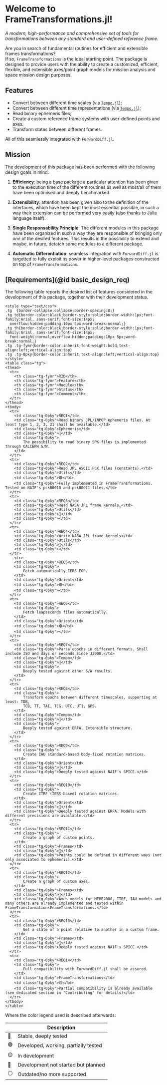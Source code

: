 # Welcome to FrameTransformations.jl!

_A modern, high-performance and comprehensive set of tools for transformations between any standard and user-defined reference frame._

Are you in search of fundamental routines for efficient and extensible frames transformations?  
If so, `FrameTransformations` is the ideal starting point. The package is designed to 
provide users with  the ability to create a customized, efficient, flexible, and 
extensible axes/point graph models for mission analysis and space mission design purposes. 

## Features 

- Convert between different time scales (via [`Tempo.jl`](https://github.com/JuliaSpaceMissionDesign/Tempo.jl));
- Convert between different time representations (via [`Tempo.jl`](https://github.com/JuliaSpaceMissionDesign/Tempo.jl));
- Read binary ephemeris files;
- Create a custom reference frame systems with user-defined points and axes.
- Transform states between different frames.  

All of this seamlessly integrated with `ForwardDiff.jl`.

## Mission

The development of this package has been performed with the following design goals in mind:

1. **Efficiency**: being a base package a particular attention has been 
    given to the execution time of the different routines as well as most/all of
    them have been optimised and deeply benchmarked.

2. **Extensibility**: attention has been given also to the definition of the 
    interfaces, which have been kept the most essential possible, in such a way 
    their extension can be performed very easily (also thanks to Julia language itself).

3. **Single Responsability Principle**: The different modules in this package 
    have been organized in such a way they are responsible of bringing only *one* 
    of the desired features. This results in the possibility to extend and maybe, 
    in future, detatch some modules to a different package.

4. **Automatic Differentiation**: seamless integration with `ForwardDiff.jl` is targetted 
    to fully exploit its power in higher-level packages constructed on top of `FrameTransformations`.


## [Requirements](@id basic_design_req)

The following table reports the desired list of features considered in the development of 
this package, together with their development status. 

```@raw html
<style type="text/css">
.tg  {border-collapse:collapse;border-spacing:0;}
.tg td{border-color:black;border-style:solid;border-width:1px;font-family:Arial, sans-serif;font-size:14px;
  overflow:hidden;padding:10px 5px;word-break:normal;}
.tg th{border-color:black;border-style:solid;border-width:1px;font-family:Arial, sans-serif;font-size:14px;
  font-weight:normal;overflow:hidden;padding:10px 5px;word-break:normal;}
.tg .tg-fymr{border-color:inherit;font-weight:bold;text-align:left;vertical-align:top}
.tg .tg-0pky{border-color:inherit;text-align:left;vertical-align:top}
</style>
<table class="tg">
<thead>
  <tr>
    <th class="tg-fymr">RID</th>
    <th class="tg-fymr">Feature</th>
    <th class="tg-fymr">Module</th>
    <th class="tg-fymr">Status</th>
    <th class="tg-fymr">Comment</th>
  </tr>
</thead>
<tbody>
  <tr>
    <td class="tg-0pky">REQ1</td>
    <td class="tg-0pky">Read binary JPL/INPOP ephemeris files. At least type 1, 2, 3, 21 shall be available.</td>
    <td class="tg-0pky">Ephemeris</td>
    <td class="tg-0pky">🔵</td>
    <td class="tg-0pky">
        The possibility to read binary SPK files is implemented through CALCEPH S/W. 
    </td>
  </tr>
  <tr>
    <td class="tg-0pky">REQ2</td>
    <td class="tg-0pky">Read JPL ASCII PCK files (constants).</td>
    <td class="tg-0pky">Utils</td>
    <td class="tg-0pky">🟢</td>
    <td class="tg-0pky">Fully implemented in FrameTransformations. Tested on NAIF's pck00010 and pck00011 files.</td>
  </tr>
  <tr>
    <td class="tg-0pky">REQ3</td>
    <td class="tg-0pky">Read NASA JPL frame kernels.</td>
    <td class="tg-0pky">Utils</td>
    <td class="tg-0pky">🔴</td>
    <td class="tg-0pky"></td>
  </tr>
  <tr>
    <td class="tg-0pky">REQ4</td>
    <td class="tg-0pky">Write NASA JPL frame kernels</td>
    <td class="tg-0pky">Utils</td>
    <td class="tg-0pky">🔴</td>
    <td class="tg-0pky"></td>
  </tr>
    <tr>
    <td class="tg-0pky">REQ5</td>
    <td class="tg-0pky">
        Fetch automatically IERS EOP.
    </td>
    <td class="tg-0pky">Orient</td>
    <td class="tg-0pky">🟢</td>
    <td class="tg-0pky"></td>
  </tr>
  <tr>
    <td class="tg-0pky">REQ6</td>
    <td class="tg-0pky">
        Fetch leapseconds files automatically.
    </td>
    <td class="tg-0pky">Orient</td>
    <td class="tg-0pky">🟢</td>
    <td class="tg-0pky"></td>
  </tr>
  <tr>
    <td class="tg-0pky">REQ7</td>
    <td class="tg-0pky">Parse epochs in different formats. Shall include ISO and days or seconds since J2000.</td>
    <td class="tg-0pky">Tempo</td>
    <td class="tg-0pky">🔵</td>
    <td class="tg-0pky">
        Deeply tested against other S/W results.
    </td>
  </tr>
  <tr>
    <td class="tg-0pky">REQ8</td>
    <td class="tg-0pky">
        Transform epochs between different timescales, supporting at least: TDB,
        TCB, TT, TAI, TCG, UTC, UT1, GPS.
    </td>
    <td class="tg-0pky">Tempo</td>
    <td class="tg-0pky">🔵</td>
    <td class="tg-0pky">
        Deeply tested against ERFA. Extensible structure.
    </td>
  </tr>
  <tr>
    <td class="tg-0pky">REQ9</td>
    <td class="tg-0pky">
        Create IAU standard-based body-fixed rotation matrices.
    </td>
    <td class="tg-0pky">Orient</td>
    <td class="tg-0pky">🔵</td>
    <td class="tg-0pky">Deeply tested against NAIF's SPICE.</td>
  </tr>
  <tr>
    <td class="tg-0pky">REQ10</td>
    <td class="tg-0pky">
        Create ITRF (IERS-based) rotation matrices.
    </td>
    <td class="tg-0pky">Orient</td>
    <td class="tg-0pky">🔵</td>
    <td class="tg-0pky">Deeply tested against ERFA. Models with different precisions are available.</td>
  </tr>
  <tr>
    <td class="tg-0pky">REQ11</td>
    <td class="tg-0pky">
        Create a graph of custom points.
    </td>
    <td class="tg-0pky">Frames</td>
    <td class="tg-0pky">🔵</td>
    <td class="tg-0pky">Points could be defined in different ways (not only associated to ephemeris).</td>
  </tr>
  <tr>
    <td class="tg-0pky">REQ12</td>
    <td class="tg-0pky">
        Create a graph of custom axes.
    </td>
    <td class="tg-0pky">Frames</td>
    <td class="tg-0pky">🔵</td>
    <td class="tg-0pky">Axes models for MEME2000, ITRF, IAU models and many others are already implemented and tested within FrameTransformationsFrameTransformations.</td>
  </tr>
  <tr>
    <td class="tg-0pky">REQ13</td>
    <td class="tg-0pky">
        Get a state of a point relative to another in a custom frame.
    </td>
    <td class="tg-0pky">Frames</td>
    <td class="tg-0pky">🔵</td>
    <td class="tg-0pky">Deeply tested against NAIF's SPICE.</td>
  </tr>
  <tr>
    <td class="tg-0pky">REQ14</td>
    <td class="tg-0pky">
        Full compatibility with ForwardDiff.jl shall be assured.
    </td>
    <td class="tg-0pky">FrameTransformations</td>
    <td class="tg-0pky">🟡</td>
    <td class="tg-0pky">Partial compatibility is already available (see dedicated section in "Contributing" for details)</td>
  </tr>
</tbody>
</table>
```

Where the color legend used is described afterwards:

|    | Description                           |
|----|-------------------------------------- |
| 🔵 | Stable, deeply tested                 |
| 🟢 | Developed, working, partially tested  |
| 🟡 | In development                        |
| 🔴 | Development not started but planned   |
| ⚪ | Outdated/no more supported            |


